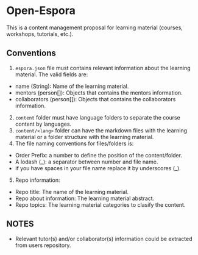 # Open-Espora

This is a content management proposal for learning material (courses, workshops, tutorials, etc.).

## Conventions

1. `espora.json` file must contains relevant information about the learning material. The valid fields are:
  * name (String): Name of the learning material.
  * mentors (person[]): Objects that contains the mentors information.
  * collaborators (person[]): Objects that contains the collaborators information.
2. `content` folder must have language folders to separate the course content by languages.
3. `content/<lang>` folder can have the markdown files with the learning material or a folder structure with the learning material.
4. The file naming conventions for files/folders is:
  * Order Prefix: a number to define the position of the content/folder.
  * A lodash (_): a separator between number and file name.
  * if you have spaces in your file name replace it by underscores (_).
5. Repo information:
  * Repo title: The name of the learning material.
  * Repo about information: The learning material abstract.
  * Repo topics: The learning material categories to clasify the content.

## NOTES

* Relevant tutor(s) and/or collaborator(s) information could be extracted from users repository.
